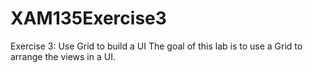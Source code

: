 # XAM135Exercise3

Exercise 3: Use Grid to build a UI
The goal of this lab is to use a Grid to arrange the views in a UI.
